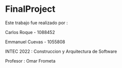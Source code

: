 # FinalProject

Este trabajo fue realizado por :

Carlos Roque - 1088452

Emmanuel Cuevas - 1055808

INTEC 2022 : Construccion y Arquitectura de Software

Profesor : Omar Frometa
